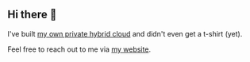 ## Hi there 👋
I've built [my own private hybrid cloud](https://github.com/soerenschneider/soeren.cloud) and didn't even get a t-shirt (yet).

Feel free to reach out to me via [my website](https://soerenschneider.com).
